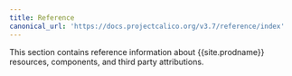 ```yaml
---
title: Reference
canonical_url: 'https://docs.projectcalico.org/v3.7/reference/index'
---
```


This section contains reference information about {{site.prodname}} resources,
components, and third party attributions.
